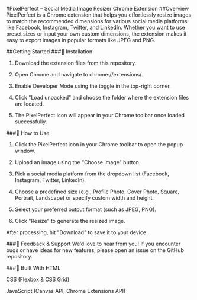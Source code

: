 #PixelPerfect – Social Media Image Resizer Chrome Extension
##Overview
PixelPerfect is a Chrome extension that helps you effortlessly resize images to match the recommended dimensions for various social media platforms like Facebook, Instagram, Twitter, and LinkedIn. Whether you want to use preset sizes or input your own custom dimensions, the extension makes it easy to export images in popular formats like JPEG and PNG.

##Getting Started
###🧩 Installation
  1. Download the extension files from this repository.
  
  2. Open Chrome and navigate to chrome://extensions/.
  
  3. Enable Developer Mode using the toggle in the top-right corner.
  
  4. Click "Load unpacked" and choose the folder where the extension files are located.
  
  5. The PixelPerfect icon will appear in your Chrome toolbar once loaded successfully.

###📸 How to Use
  1. Click the PixelPerfect icon in your Chrome toolbar to open the popup window.
  
  2. Upload an image using the "Choose Image" button.
  
  3. Pick a social media platform from the dropdown list (Facebook, Instagram, Twitter, LinkedIn).
  
  4. Choose a predefined size (e.g., Profile Photo, Cover Photo, Square, Portrait, Landscape) or specify custom width and height.
  
  5. Select your preferred output format (such as JPEG, PNG).
  
  6. Click "Resize" to generate the resized image.

After processing, hit "Download" to save it to your device.

###💬 Feedback & Support
We’d love to hear from you! If you encounter bugs or have ideas for new features, please open an issue on the GitHub repository.

###🔧 Built With
HTML

CSS (Flexbox & CSS Grid)

JavaScript (Canvas API, Chrome Extensions API)
